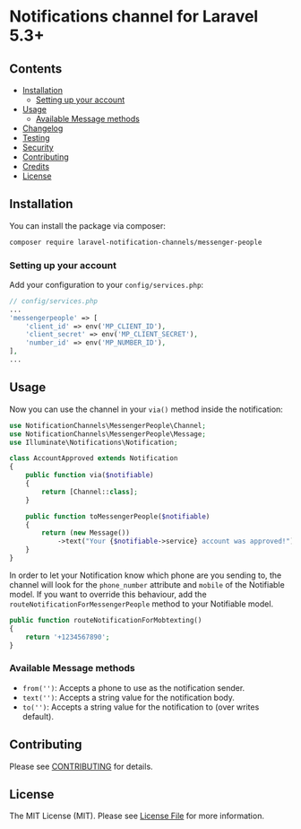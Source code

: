 # Notifications channel for Laravel 5.3+

## Contents

- [Installation](#installation)
	- [Setting up your account](#setting-up-your-account)
- [Usage](#usage)
	- [Available Message methods](#available-message-methods)
- [Changelog](#changelog)
- [Testing](#testing)
- [Security](#security)
- [Contributing](#contributing)
- [Credits](#credits)
- [License](#license)

## Installation

You can install the package via composer:

``` bash
composer require laravel-notification-channels/messenger-people
```

### Setting up your account

Add your configuration to your `config/services.php`:

```php
// config/services.php
...
'messengerpeople' => [
    'client_id' => env('MP_CLIENT_ID'), 
    'client_secret' => env('MP_CLIENT_SECRET'),
    'number_id' => env('MP_NUMBER_ID'),
],
...
```

## Usage

Now you can use the channel in your `via()` method inside the notification:

``` php
use NotificationChannels\MessengerPeople\Channel;
use NotificationChannels\MessengerPeople\Message;
use Illuminate\Notifications\Notification;

class AccountApproved extends Notification
{
    public function via($notifiable)
    {
        return [Channel::class];
    }

    public function toMessengerPeople($notifiable)
    {
        return (new Message())
            ->text("Your {$notifiable->service} account was approved!");
    }
}
```

In order to let your Notification know which phone are you sending to, the channel will look for the `phone_number` attribute and `mobile` of the Notifiable model. If you want to override this behaviour, add the `routeNotificationForMessengerPeople` method to your Notifiable model.

```php
public function routeNotificationForMobtexting()
{
    return '+1234567890';
}
```

### Available Message methods

- `from('')`: Accepts a phone to use as the notification sender.
- `text('')`: Accepts a string value for the notification body.
- `to('')`: Accepts a string value for the notification to (over writes default).

## Contributing

Please see [CONTRIBUTING](CONTRIBUTING.md) for details.

## License

The MIT License (MIT). Please see [License File](LICENSE.md) for more information.
